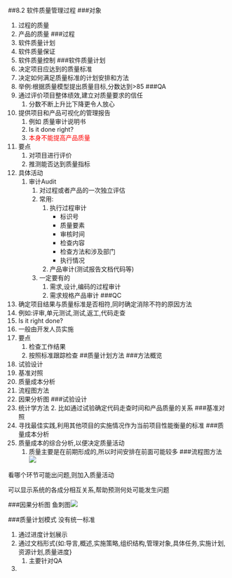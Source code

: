 ##8.2 软件质量管理过程
###对象
1. 过程的质量
2. 产品的质量
###过程
1. 软件质量计划
2. 软件质量保证
3. 软件质量控制
###软件质量计划
1. 决定项目应达到的质量标准
2. 决定如何满足质量标准的计划安排和方法
3. 举例:根据质量模型提出质量目标,分数达到>85
###QA
1. 通过评价项目整体绩效,建立对质量要求的信任
	1. 分数不断上升比下降更令人放心
2. 提供项目和产品可视化的管理报告
	1. 例如 质量审计说明书
	2. Is it done right?
	3. <font color='red'>本身不能提高产品质量</font>
3. 要点
	1. 对项目进行评价
	2. 推测能否达到质量指标
4. 具体活动
	1. 审计Audit
		1. 对过程或者产品的一次独立评估
		2. 常用:
			1. 执行过程审计
				- 标识号
				- 质量要素
				- 审核时间
				- 检查内容
				- 检查方法和涉及部门
				- 执行情况
			2. 产品审计(测试报告文档代码等)
		3. 一定要有的
			1. 需求,设计,编码的过程审计
			2. 需求规格产品审计
###QC
1. 确定项目结果与质量标准是否相符,同时确定消除不符的原因方法
2. 例如:评审,单元测试,测试,返工,代码走查
3. Is it right done?
4. 一般由开发人员实施
5. 要点
	1. 检查工作结果
	2. 按照标准跟踪检查
##质量计划方法
###方法概览
1. 试验设计
2. 基准对照
3. 质量成本分析
4. 流程图方法
5. 因果分析图
###试验设计
1. 统计学方法
	2. 比如通过试验确定代码走查时间和产品质量的关系
###基准对照 
1. 寻找最佳实践,利用其他项目的实施情况作为当前项目性能衡量的标准
###质量成本分析
1. 质量成本的综合分析,以便决定质量活动
	1. 质量主要是在前期形成的,所以时间安排在前面可能较多
###流程图方法
![](http://i.imgur.com/dRTxvfv.png)

看哪个环节可能出问题,则加入质量活动

可以显示系统的各成分相互关系,帮助预测何处可能发生问题

###因果分析图
鱼刺图![](http://i.imgur.com/NNdx1Gj.png)

###质量计划模式
没有统一标准

1. 通过进度计划展示
2. 通过文档形式{如:导言,概述,实施策略,组织结构,管理对象,具体任务,实施计划,资源计划,质量进度}
	1. 主要针对QA
3. 